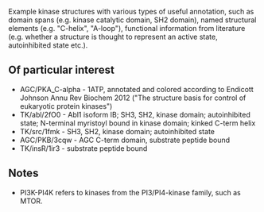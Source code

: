 Example kinase structures with various types of useful annotation, such as
domain spans (e.g. kinase catalytic domain, SH2 domain), named structural
elements (e.g. "C-helix", "A-loop"), functional information from literature
(e.g. whether a structure is thought to represent an active state,
autoinhibited state etc.).

Of particular interest
----------------------

* AGC/PKA\_C-alpha - 1ATP, annotated and colored according to Endicott Johnson Annu Rev Biochem 2012 ("The structure basis for control of eukaryotic protein kinases")
* TK/abl/2fO0 - Abl1 isoform IB; SH3, SH2, kinase domain; autoinhibited state; N-terminal myristoyl bound in kinase domain; kinked C-term helix
* TK/src/1fmk - SH3, SH2, kinase domain; autoinhibited state
* AGC/PKB/3cqw - AGC C-term domain, substrate peptide bound
* TK/insR/1ir3 - substrate peptide bound

Notes
-----

* PI3K-PI4K refers to kinases from the PI3/PI4-kinase family, such as MTOR.
